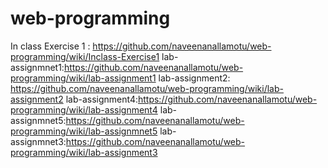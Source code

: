 # web-programming
In class Exercise 1 : https://github.com/naveenanallamotu/web-programming/wiki/Inclass-Exercise1
lab-assignmnet1:https://github.com/naveenanallamotu/web-programming/wiki/lab-assignment1
lab-assignment2: https://github.com/naveenanallamotu/web-programming/wiki/lab-assignment2
lab-assignment4:https://github.com/naveenanallamotu/web-programming/wiki/lab-assignment4
lab-assignmnet5:https://github.com/naveenanallamotu/web-programming/wiki/lab-assignmnet5
lab-assignmnet3:https://github.com/naveenanallamotu/web-programming/wiki/lab-assignment3
